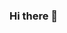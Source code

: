 ### Hi there 👋

<!--
**karlijones/karlijones** is a ✨ _special_ ✨ repository because its `README.md` (this file) appears on your GitHub profile.

Here are some ideas to get you started:

- 🔭 I’m currently working on becoming a software engineer.
- 🌱 I’m currently learning frontend.
- 👯 I’m looking to connect with other developers and professional engineers.
- 💬 I'm enthusiastic about music, dogs, traveling, video games, puzzels, and learning!
- 📫 How to reach me: LinkedIn - nwajones 
- ⚡ Fun fact: Metal is one of my favorite types of music, so I learned to do metal screams about 8 years ago and have worked on perfecting them ever since!
-->

